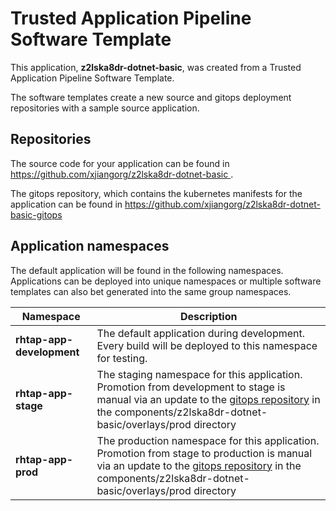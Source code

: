 # Trusted Application Pipeline Software Template

This application, **z2lska8dr-dotnet-basic**, was created from a Trusted Application Pipeline Software Template.

The software templates create a new source and gitops deployment repositories with a sample source application. 

## Repositories

The source code for your application can be found in [https://github.com/xjiangorg/z2lska8dr-dotnet-basic ](https://github.com/xjiangorg/z2lska8dr-dotnet-basic ).
 
The gitops repository, which contains the kubernetes manifests for the application can be found in 
[https://github.com/xjiangorg/z2lska8dr-dotnet-basic-gitops ](https://github.com/xjiangorg/z2lska8dr-dotnet-basic-gitops ) 

## Application namespaces 

The default application will be found in the following namespaces. Applications can be deployed into unique namespaces or multiple software templates can also bet generated into the same group namespaces.  

|  Namespace   |  Description   |  
| -------- | -------- |   
| **rhtap-app-development** | The default application during development. Every build will be deployed to this namespace for testing. | 
| **rhtap-app-stage** | The staging namespace for this application. Promotion from development to stage is manual via an update to the [gitops repository](https://github.com/xjiangorg/z2lska8dr-dotnet-basic-gitops ) in the components/z2lska8dr-dotnet-basic/overlays/prod directory |  
| **rhtap-app-prod** | The production namespace for this application. Promotion from stage to production is manual via an update to the [gitops repository](https://github.com/xjiangorg/z2lska8dr-dotnet-basic-gitops ) in the components/z2lska8dr-dotnet-basic/overlays/prod directory | 